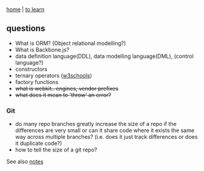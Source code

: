 [home](README.md) | [to learn](toLearn.md)

## questions

- What is ORM? (Object relational modelling?)
- What is Backbone.js?
- data definition language(DDL), data modelling language(DML), (control language?)
- constructors
- ternary operators ([w3schools](www.w3schools.com/js/js_comparisons.asp))
- factory functions
- ~~what is webkit.. engines, vendor prefixes~~
- ~~what does it mean to 'throw' an error?~~

### Git
- do many repo branches greatly increase the size of a repo if the differences are very small or can it share code where it exists the same way across multiple branches? (i.e. does it just track differences or does it duplicate code?)
- how to tell the size of a git repo?

See also [notes](notes/index.md)

